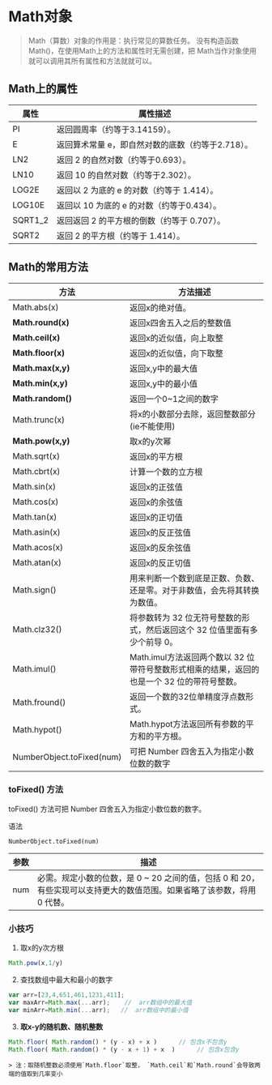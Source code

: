 # Math对象
>Math（算数）对象的作用是：执行常见的算数任务。
>没有构造函数 Math()，在使用Math上的方法和属性时无需创建，把 Math当作对象使用就可以调用其所有属性和方法就就可以。

## Math上的属性
| 属性 |  属性描述 |
| ---- | ---- |
|PI	|返回圆周率（约等于3.14159）。|
|E	|返回算术常量 e，即自然对数的底数（约等于2.718）。|
|LN2|	返回 2 的自然对数（约等于0.693）。|
|LN10	|返回 10 的自然对数（约等于2.302）。|
|LOG2E|	返回以 2 为底的 e 的对数（约等于 1.414）。|
|LOG10E|	返回以 10 为底的 e 的对数（约等于0.434）。|
|SQRT1_2|	返回返回 2 的平方根的倒数（约等于 0.707）。|
|SQRT2|	返回 2 的平方根（约等于 1.414）。|

## Math的常用方法
| 方法 |  方法描述 |
| ---- | ---- |
| Math.abs(x)	|返回x的绝对值。|
| **Math.round(x)** |	返回x四舍五入之后的整数值 |
| **Math.ceil(x)** |	返回x的近似值，向上取整  |
| **Math.floor(x)**	| 返回x的近似值，向下取整 |
| **Math.max(x,y)** |	返回x,y中的最大值 |
| **Math.min(x,y)** |	 返回x,y中的最小值 |
| **Math.random()**	| 返回一个0~1之间的数字|
|Math.trunc(x)	| 将x的小数部分去除，返回整数部分(ie不能使用) |
|**Math.pow(x,y)**	|  取x的y次幂|
|Math.sqrt(x)	|  返回x的平方根  |
|Math.cbrt(x)	|  计算一个数的立方根  |
|Math.sin(x)|	 返回x的正弦值 |
|Math.cos(x)|	返回x的余弦值 |
|Math.tan(x)	| 返回x的正切值 |
|Math.asin(x)	| 返回x的反正弦值|
|Math.acos(x)	| 返回x的反余弦值|
|Math.atan(x)|	返回x的反正切值|
|Math.sign() | 用来判断一个数到底是正数、负数、还是零。对于非数值，会先将其转换为数值。|
|Math.clz32() |将参数转为 32 位无符号整数的形式，然后返回这个 32 位值里面有多少个前导 0。|
|Math.imul() |Math.imul方法返回两个数以 32 位带符号整数形式相乘的结果，返回的也是一个 32 位的带符号整数。|
|Math.fround() |返回一个数的32位单精度浮点数形式。|
|Math.hypot() |Math.hypot方法返回所有参数的平方和的平方根。|
|NumberObject.toFixed(num) | 可把 Number 四舍五入为指定小数位数的数字|

### toFixed() 方法

toFixed() 方法可把 Number 四舍五入为指定小数位数的数字。

语法
```
NumberObject.toFixed(num)
```
参数|	描述
-----|-------
num	 | 必需。规定小数的位数，是 0 ~ 20 之间的值，包括 0 和 20，有些实现可以支持更大的数值范围。如果省略了该参数，将用 0 代替。


### 小技巧
1. 取x的y次方根
```js
Math.pow(x,1/y)
```
2. 查找数组中最大和最小的数字
```js
var arr=[23,4,651,461,1231,411];
var maxArr=Math.max(...arr);    //  arr数组中的最大值
var minArr=Math.min(...arr);   //  arr数组中的最小值
```

3. **取x-y的随机数、随机整数**
```js
Math.floor( Math.random() * (y - x) + x )      // 包含x不包含y
Math.floor( Math.random() * (y - x + 1) + x  )      // 包含x包含y
```
    > 注：取随机整数必须使用`Math.floor`取整， `Math.ceil`和`Math.round`会导致两端的值取到几率变小
